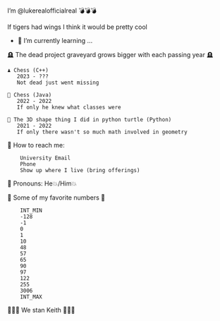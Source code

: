I’m @lukerealofficialreal 💣️💣️💣️

If tigers had wings I think it would be pretty cool 

- 🌱 I’m currently learning ...

🪦 The dead project graveyard grows bigger with each passing year 🪦

    ♟️ Chess (C++)
       2023 - ???
       Not dead just went missing
    
    🎯 Chess (Java)
       2022 - 2022
       If only he knew what classes were
    
    🐢 The 3D shape thing I did in python turtle (Python)
       2021 - 2022
       If only there wasn't so much math involved in geometry


🦃 How to reach me:

        University Email
        Phone
        Show up where I live (bring offerings)
  
🌭 Pronouns:
    He💥/Him💥
    
🔢 Some of my favorite numbers 🔢

        INT_MIN
        -128
        -1
        0
        1
        10
        48
        57
        65
        90
        97
        122
        255
        3006
        INT_MAX



🐀🐀🐀 We stan Keith 🐀🐀🐀
    

<!---
lukerealofficialreal/lukerealofficialreal is a ✨ special ✨ repository because its `README.md` (this file) appears on your GitHub profile.
You can click the Preview link to take a look at your changes.
--->
